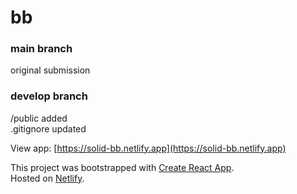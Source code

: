 # bb

### main branch
original submission

### develop branch
/public added  
.gitignore updated  
  
View app: [https://solid-bb.netlify.app](https://solid-bb.netlify.app)
  
This project was bootstrapped with [Create React App](https://github.com/facebook/create-react-app).  
Hosted on [Netlify](https://www.netlify.com).
